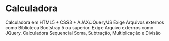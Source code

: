 # Calculadora
Calculadora em HTML5 + CSS3 + AJAX/JQuery/JS
Exige Arquivos externos como Biblioteca Bootstrap 5 ou superior.
Exige Arquivo externos como JQuery.
Calculadora Sequencial Soma, Subtração, Multiplicação e Divisão
